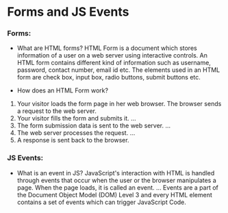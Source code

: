 # Forms and JS Events

### Forms: 
- What are HTML forms? 
HTML Form is a document which stores information of a user on a web server using interactive controls. An HTML form contains different kind of information such as username, password, contact number, email id etc. The elements used in an HTML form are check box, input box, radio buttons, submit buttons etc.

- How does an HTML Form work?

1. Your visitor loads the form page in her web browser. The browser sends a request to the web server. 
2. Your visitor fills the form and submits it. ...
3. The form submission data is sent to the web server. ...
4. The web server processes the request. ...
5. A response is sent back to the browser.

### JS Events: 

- What is an event in JS?
JavaScript's interaction with HTML is handled through events that occur when the user or the browser manipulates a page. When the page loads, it is called an event. ... Events are a part of the Document Object Model (DOM) Level 3 and every HTML element contains a set of events which can trigger JavaScript Code.  

